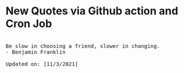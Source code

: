 # New Quotes via Github action and Cron Job

<pre>
<!-- #quote -->
Be slow in choosing a friend, slower in changing.
- Benjamin Franklin

Updated on: [11/3/2021]
<!-- #quoteEnd -->
</pre>
